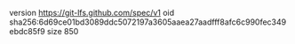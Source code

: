 version https://git-lfs.github.com/spec/v1
oid sha256:6d69ce01bd3089ddc5072197a3605aaea27aadfff8afc6c990fec349ebdc85f9
size 850
